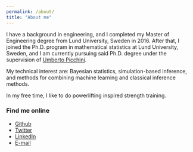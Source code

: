 ```yaml
---
permalink: /about/
title: "About me"
---
```


I have a background in engineering, and I completed my Master of Engineering degree from Lund University, Sweden in 2016. After that, I joined the Ph.D. program in mathematical statistics at Lund University, Sweden, and I am currently pursuing said Ph.D. degree under the supervision of [Umberto Picchini](https://umbertopicchini.github.io/).

My technical interest are: Bayesian statistics, simulation-based inference, and methods for combining machine learning and classical inference methods.

In my free time, I like to do powerlifting inspired strength training.  

### Find me online

* [Github](https://github.com/SamuelWiqvist)
* [Twitter](https://twitter.com/samuel_wiqvist)
* [LinkedIn](https://linkedin.com/in/samuel-wiqvist/)
* [E-mail](mailto:samuel.wiqvist@live.com)
